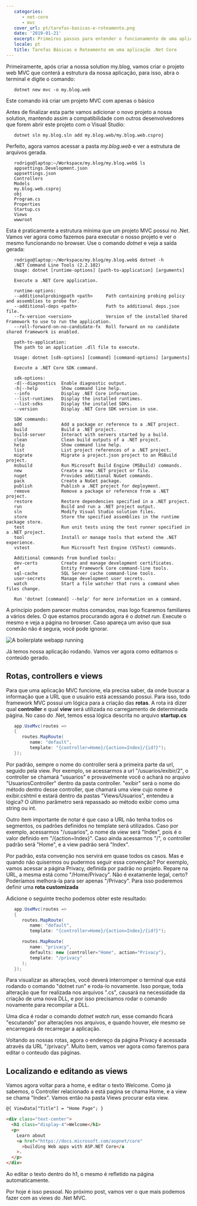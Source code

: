 ```yaml
---
   categories:
      - net-core
      - mvc
   cover_url: pt/tarefas-basicas-e-roteamento.png
   date: '2019-01-21'
   excerpt: Primeiros passos para entender o funcionamento de uma aplicação MVC .Net Core
   locale: pt
   title: Tarefas Básicas e Roteamento em uma aplicação .Net Core
---
```


[web-app-started]: /images/basic-tasks-net-mvc-application/web-app-started.png 'Webapp Started'

Primeiramente, após criar a nossa solution my.blog, vamos criar o projeto web MVC que conterá a estrutura da nossa aplicação, para isso, abra o terminal e digite o comando:

```shell
   dotnet new mvc -o my.blog.web
```

Este comando irá criar um projeto MVC com apenas o básico

Antes de finalizar esta parte vamos adicionar o novo projeto a nossa solution, mantendo assim a compatibilidade com outros desenvolvedores que forem abrir este projeto com o Visual Studio:

```shell
   dotnet sln my.blog.sln add my.blog.web/my.blog.web.csproj
```

Perfeito, agora vamos acessar a pasta _my.blog.web_ e ver a estrutura de arquivos gerada.

```shell
   rodrigo@laptop:~/Workspace/my.blog/my.blog.web$ ls
   appsettings.Development.json
   appsettings.json
   Controllers
   Models
   my.blog.web.csproj
   obj
   Program.cs
   Properties
   Startup.cs
   Views
   wwwroot
```

Esta é praticamente a estrutura mínima que um projeto MVC possui no .Net. Vamos ver agora como fazemos para executar o nosso projeto e ver o mesmo funcionando no browser. Use o comando _dotnet_ e veja a saída gerada:

```shell
   rodrigo@laptop:~/Workspace/my.blog/my.blog.web$ dotnet -h
   .NET Command Line Tools (2.2.102)
   Usage: dotnet [runtime-options] [path-to-application] [arguments]

   Execute a .NET Core application.

   runtime-options:
   --additionalprobingpath <path>     Path containing probing policy and assemblies to probe for.
   --additional-deps <path>           Path to additional deps.json file.
   --fx-version <version>             Version of the installed Shared Framework to use to run the application.
   --roll-forward-on-no-candidate-fx  Roll forward on no candidate shared framework is enabled.

   path-to-application:
   The path to an application .dll file to execute.

   Usage: dotnet [sdk-options] [command] [command-options] [arguments]

   Execute a .NET Core SDK command.

   sdk-options:
   -d|--diagnostics  Enable diagnostic output.
   -h|--help         Show command line help.
   --info            Display .NET Core information.
   --list-runtimes   Display the installed runtimes.
   --list-sdks       Display the installed SDKs.
   --version         Display .NET Core SDK version in use.

   SDK commands:
   add               Add a package or reference to a .NET project.
   build             Build a .NET project.
   build-server      Interact with servers started by a build.
   clean             Clean build outputs of a .NET project.
   help              Show command line help.
   list              List project references of a .NET project.
   migrate           Migrate a project.json project to an MSBuild project.
   msbuild           Run Microsoft Build Engine (MSBuild) commands.
   new               Create a new .NET project or file.
   nuget             Provides additional NuGet commands.
   pack              Create a NuGet package.
   publish           Publish a .NET project for deployment.
   remove            Remove a package or reference from a .NET project.
   restore           Restore dependencies specified in a .NET project.
   run               Build and run a .NET project output.
   sln               Modify Visual Studio solution files.
   store             Store the specified assemblies in the runtime package store.
   test              Run unit tests using the test runner specified in a .NET project.
   tool              Install or manage tools that extend the .NET experience.
   vstest            Run Microsoft Test Engine (VSTest) commands.

   Additional commands from bundled tools:
   dev-certs         Create and manage development certificates.
   ef                Entity Framework Core command-line tools.
   sql-cache         SQL Server cache command-line tools.
   user-secrets      Manage development user secrets.
   watch             Start a file watcher that runs a command when files change.

   Run 'dotnet [command] --help' for more information on a command.
```

A príncipio podem parecer muitos comandos, mas logo ficaremos familiares a vários deles. O que estamos procurando agora é o _dotnet run_. Execute o mesmo e veja a página no browser. Caso apareça um aviso que sua conexão não é segura, você pode ignorar.

![A boilerplate webapp running][web-app-started]

Já temos nossa aplicação rodando. Vamos ver agora como editamos o conteúdo gerado.

## Rotas, controllers e views

Para que uma aplicação MVC funcione, ela precisa saber, da onde buscar a informação que a URL que o usuário está acessando possui. Para isso, todo framework MVC possui um lógica para a criação das **rotas**. A rota irá dizer qual **controller** e qual **view** será utilizada no carregamento de determinada página. No caso do .Net, temos essa lógica descrita no arquivo **startup.cs**

```c#
   app.UseMvc(routes =>
   {
      routes.MapRoute(
         name: "default",
         template: "{controller=Home}/{action=Index}/{id?}");
   });
```

Por padrão, sempre o nome do controller será a primeira parte da url, seguido pela view. Por exemplo, se acessarmos a url "/usuarios/exibir/2", o controller se chamará "usuarios" e provavelmente você o achará no arquivo "UsuariosController" dentro da pasta controller. "exibir" será o nome do método dentro desse controller, que chamará uma view cujo nome é exibir.cshtml e estará dentro da pastas "Views/Usuarios", entendeu a lógica? O último parâmetro será repassado ao método exibir como uma string ou int.

Outro item importante de notar é que caso a URL não tenha todos os segmentos, os padrões definidos no template será utilizados. Caso por exemplo, acessarmos "/usuarios", o nome da view será "Index", pois é o valor definido em "/{action=Index}". Caso ainda acessarmos "/", o controller padrão será "Home", e a view padrão será "Index".

Por padrão, esta convenção nos servirá em quase todos os casos. Mas e quando não quisermos ou pudermos seguir essa convenção? Por exemplo, vamos acessar a página Privacy, definida por padrão no projeto. Repare na URL, a mesma está como "/Home/Privacy". Não é exatamente legal, certo? Poderíamos melhora-la para ser apenas "/Privacy". Para isso poderemos definir uma **rota customizada**

Adicione o seguinte trecho podemos obter este resultado:

```c#
   app.UseMvc(routes =>
   {
      routes.MapRoute(
         name: "default",
         template: "{controller=Home}/{action=Index}/{id?}");

      routes.MapRoute(
         name: "privacy",
         defaults: new {controller="Home", action="Privacy"},
         template: "/privacy"
      );
   });
```

Para visualizar as alterações, você deverá interromper o terminal que está rodando o comando "dotnet run" e roda-lo novamente. Isso porque, toda alteração que for realizada nos arquivos ".cs", causará na necessidade da criação de uma nova DLL, e por isso precisamos rodar o comando novamente para recompilar a DLL.

Uma dica é rodar o comando _dotnet watch run_, esse comando ficará "escutando" por alterações nos arquivos, e quando houver, ele mesmo se encarregará de recarregar a aplicação.

Voltando as nossas rotas, agora o endereço da página Privacy é acessada através da URL "/privacy". Muito bem, vamos ver agora como faremos para editar o conteudo das páginas.

## Localizando e editando as views

Vamos agora voltar para a home, e editar o texto Welcome. Como já sabemos, o Controller relacionado a está pagina se chama Home, e a view se chama "Index". Vamos então na pasta Views procurar esta view.

```html
@{ ViewData["Title"] = "Home Page"; }

<div class="text-center">
  <h1 class="display-4">Welcome</h1>
  <p>
    Learn about
    <a href="https://docs.microsoft.com/aspnet/core"
      >building Web apps with ASP.NET Core</a
    >.
  </p>
</div>
```

Ao editar o texto dentro do h1, o mesmo é refletido na página automaticamente.

Por hoje é isso pessoal. No próximo post, vamos ver o que mais podemos fazer com as views do .Net MVC.
